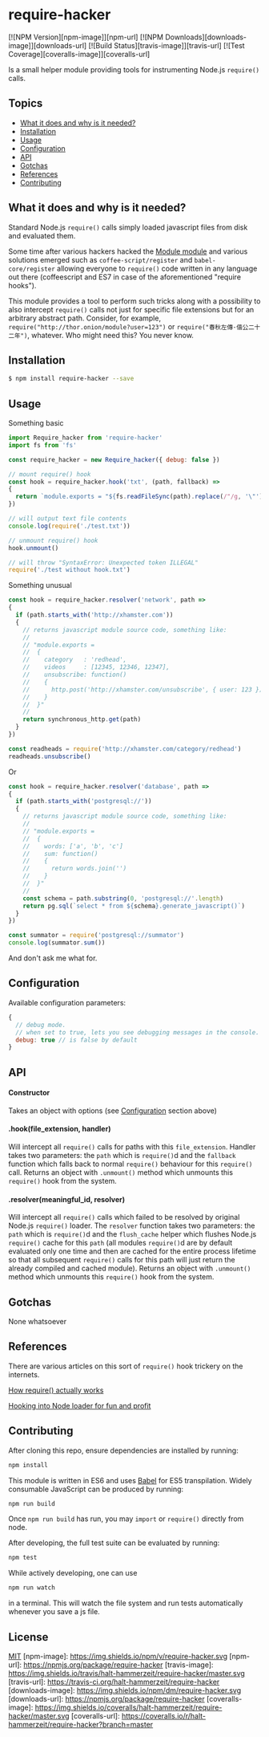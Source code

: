 # require-hacker

[![NPM Version][npm-image]][npm-url]
[![NPM Downloads][downloads-image]][downloads-url]
[![Build Status][travis-image]][travis-url]
[![Test Coverage][coveralls-image]][coveralls-url]

<!---
[![Gratipay][gratipay-image]][gratipay-url]
-->

Is a small helper module providing tools for instrumenting Node.js `require()` calls.

## Topics

- [What it does and why is it needed?](#what-it-does-and-why-is-it-needed)
- [Installation](#installation)
- [Usage](#usage)
- [Configuration](#configuration)
- [API](#api)
- [Gotchas](#gotchas)
- [References](#references)
- [Contributing](#contributing)

## What it does and why is it needed?

Standard Node.js `require()` calls simply loaded javascript files from disk and evaluated them.

Some time after various hackers hacked the [Module module](https://github.com/nodejs/node/blob/master/lib/module.js) and various solutions emerged such as `coffee-script/register` and `babel-core/register` allowing everyone to `require()` code written in any language out there (coffeescript and ES7 in case of the aforementioned "require hooks").

This module provides a tool to perform such tricks along with a possibility to also intercept `require()` calls not just for specific file extensions but for an arbitrary abstract path. Consider, for example, `require("http://thor.onion/module?user=123")` or `require("春秋左傳·僖公二十二年")`, whatever. Who might need this? You never know.

## Installation

```bash
$ npm install require-hacker --save
```

## Usage

Something basic

```javascript
import Require_hacker from 'require-hacker'
import fs from 'fs'

const require_hacker = new Require_hacker({ debug: false })

// mount require() hook
const hook = require_hacker.hook('txt', (path, fallback) =>
{
  return `module.exports = "${fs.readFileSync(path).replace(/"/g, '\"')}"`
})

// will output text file contents
console.log(require('./test.txt'))

// unmount require() hook
hook.unmount()

// will throw "SyntaxError: Unexpected token ILLEGAL"
require('./test without hook.txt')
```

Something unusual

```javascript
const hook = require_hacker.resolver('network', path =>
{
  if (path.starts_with('http://xhamster.com'))
  {
    // returns javascript module source code, something like:
    //
    // "module.exports =
    //  {
    //    category   : 'redhead',
    //    videos     : [12345, 12346, 12347],
    //    unsubscribe: function()
    //    {
    //      http.post('http://xhamster.com/unsubscribe', { user: 123 })
    //    }
    //  }"
    //
    return synchronous_http.get(path)
  }
})

const readheads = require('http://xhamster.com/category/redhead')
readheads.unsubscribe()
```

Or

```javascript
const hook = require_hacker.resolver('database', path =>
{
  if (path.starts_with('postgresql://'))
  {
    // returns javascript module source code, something like:
    //
    // "module.exports =
    //  {
    //    words: ['a', 'b', 'c']
    //    sum: function()
    //    {
    //      return words.join('')
    //    }
    //  }"
    //
    const schema = path.substring(0, 'postgresql://'.length)
    return pg.sql(`select * from ${schema}.generate_javascript()`)
  }
})

const summator = require('postgresql://summator')
console.log(summator.sum())
```

And don't ask me what for.

## Configuration

Available configuration parameters:

```javascript
{
  // debug mode.
  // when set to true, lets you see debugging messages in the console.
  debug: true // is false by default
}
```

## API

#### Constructor

Takes an object with options (see [Configuration](#configuration) section above)

#### .hook(file_extension, handler)

Will intercept all `require()` calls for paths with this `file_extension`. Handler takes two parameters: the `path` which is `require()`d and the `fallback` function which falls back to normal `require()` behaviour for this `require()` call. Returns an object with `.unmount()` method which unmounts this `require()` hook from the system.

#### .resolver(meaningful_id, resolver)

Will intercept all `require()` calls which failed to be resolved by original Node.js `require()` loader. The `resolver` function takes two parameters: the `path` which is `require()`d and the `flush_cache` helper which flushes Node.js `require()` cache for this `path` (all modules `require()`d are by default evaluated only one time and then are cached for the entire process lifetime so that all subsequent `require()` calls for this path will just return the already compiled and cached module). Returns an object with `.unmount()` method which unmounts this `require()` hook from the system.

## Gotchas

None whatsoever

## References

There are various articles on this sort of `require()` hook trickery on the internets.

[How require() actually works](http://thenodeway.io/posts/how-require-actually-works/)

[Hooking into Node loader for fun and profit](http://glebbahmutov.com/blog/hooking-into-node-loader-for-fun-and-profit/)

## Contributing

After cloning this repo, ensure dependencies are installed by running:

```sh
npm install
```

This module is written in ES6 and uses [Babel](http://babeljs.io/) for ES5
transpilation. Widely consumable JavaScript can be produced by running:

```sh
npm run build
```

Once `npm run build` has run, you may `import` or `require()` directly from
node.

After developing, the full test suite can be evaluated by running:

```sh
npm test
```

While actively developing, one can use

```sh
npm run watch
```

in a terminal. This will watch the file system and run tests automatically 
whenever you save a js file.

## License

[MIT](LICENSE)
[npm-image]: https://img.shields.io/npm/v/require-hacker.svg
[npm-url]: https://npmjs.org/package/require-hacker
[travis-image]: https://img.shields.io/travis/halt-hammerzeit/require-hacker/master.svg
[travis-url]: https://travis-ci.org/halt-hammerzeit/require-hacker
[downloads-image]: https://img.shields.io/npm/dm/require-hacker.svg
[downloads-url]: https://npmjs.org/package/require-hacker
[coveralls-image]: https://img.shields.io/coveralls/halt-hammerzeit/require-hacker/master.svg
[coveralls-url]: https://coveralls.io/r/halt-hammerzeit/require-hacker?branch=master

<!---
[gratipay-image]: https://img.shields.io/gratipay/dougwilson.svg
[gratipay-url]: https://gratipay.com/dougwilson/
-->